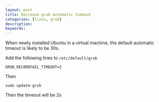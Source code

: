 ```yaml
---
layout: post
title: Decrease grub automatic timeout
categories: [linux, grub]
description: 
keywords:
---
```


When newly installed Ubuntu in a virtual machine,
the default automatic timeout is likely to be 30s.

Add the following lines to `/etc/default/grub`
```
GRUB_RECORDFAIL_TIMEOUT=2
```

Then
```
sudo update-grub
```

Then the timeout will be 2s
